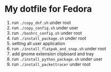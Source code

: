 # My dotfile for Fedora

1. run `./copy_dnf.sh` under root 
2. run `./copy_config.sh` under user
3. run `./bashrc_config.sh` under root
4. run `./install_package.sh` under root
5. setting all user application
6. run `./install_flatpak_and_snap.sh` under root
7. add gnome extension clipboard and tray
8. run `./install_python_package.sh` under user
9. run `./install_packettracer` under root

